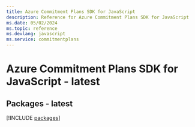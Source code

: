 ```yaml
---
title: Azure Commitment Plans SDK for JavaScript
description: Reference for Azure Commitment Plans SDK for JavaScript
ms.date: 05/02/2024
ms.topic: reference
ms.devlang: javascript
ms.service: commitmentplans
---
```

# Azure Commitment Plans SDK for JavaScript - latest
## Packages - latest
[!INCLUDE [packages](commitment-plans-index.md)]